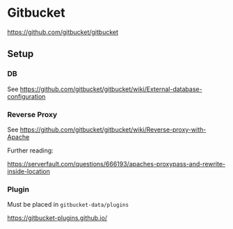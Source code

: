 # Gitbucket

https://github.com/gitbucket/gitbucket

## Setup

### DB

See https://github.com/gitbucket/gitbucket/wiki/External-database-configuration

### Reverse Proxy 

See https://github.com/gitbucket/gitbucket/wiki/Reverse-proxy-with-Apache

Further reading:

https://serverfault.com/questions/666193/apaches-proxypass-and-rewrite-inside-location

### Plugin

Must be placed in `gitbucket-data/plugins`

https://gitbucket-plugins.github.io/
